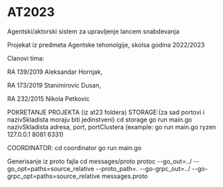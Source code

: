 # AT2023
Agentski/aktorski sistem za upravljenje lancem snabdevanja

Projekat iz predmeta Agentske tehonolgije, skolsa godina 2022/2023

Clanovi tima:

RA 139/2019 Aleksandar Hornjak,

RA 173/2019 Stanimirovic Dusan,

RA 232/2015 Nikola Petkovic


POKRETANJE PROJEKTA (iz at23 foldera)
STORAGE:(za sad portovi i nazivSkladista moraju biti jedinstveni)
cd storage
go run main.go nazivSkladista adresa, port, portClustera (example: go run main.go ryzen 127.0.0.1 8081 6331)

COORDINATOR:
cd coordinator
go run main.go

Generisanje iz proto fajla
cd messages/proto
protoc --go_out=../ --go_opt=paths=source_relative --proto_path=. --go-grpc_out=../ --go-grpc_opt=paths=source_relative messages.proto
